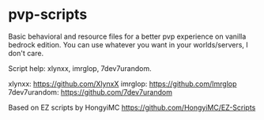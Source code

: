 # pvp-scripts

Basic behavioral and resource files for a better pvp experience on vanilla bedrock edition. You can use whatever you want in your worlds/servers, I don't care.

Script help: xlynxx, imrglop, 7dev7urandom.

xlynxx: https://github.com/XlynxX
imrglop: https://github.com/Imrglop
7dev7urandom: https://github.com/7dev7urandom

Based on EZ scripts by HongyiMC
https://github.com/HongyiMC/EZ-Scripts

